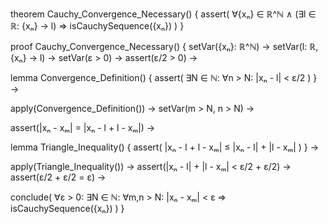 theorem Cauchy_Convergence_Necessary() {
  assert(
    ∀{xₙ} ∈ ℝ^ℕ ∧ 
    (∃l ∈ ℝ: {xₙ} → l) ⇒
    isCauchySequence({xₙ})
  )
}

proof Cauchy_Convergence_Necessary() {
  setVar({xₙ}: ℝ^ℕ) →
  setVar(l: ℝ, {xₙ} → l) →
  setVar(ε > 0) →
  assert(ε/2 > 0) →
  
  lemma Convergence_Definition() {
    assert(
      ∃N ∈ ℕ: ∀n > N: |xₙ - l| < ε/2
    )
  } →

  apply(Convergence_Definition()) →
  setVar(m > N, n > N) →
  
  assert(|xₙ - xₘ| = |xₙ - l + l - xₘ|) →
  
  lemma Triangle_Inequality() {
    assert(
      |xₙ - l + l - xₘ| ≤ |xₙ - l| + |l - xₘ|
    )
  } →
  
  apply(Triangle_Inequality()) →
  assert(|xₙ - l| + |l - xₘ| < ε/2 + ε/2) →
  assert(ε/2 + ε/2 = ε) →
  
  conclude(
    ∀ε > 0: ∃N ∈ ℕ: ∀m,n > N: |xₙ - xₘ| < ε ⇒
    isCauchySequence({xₙ})
  )
}